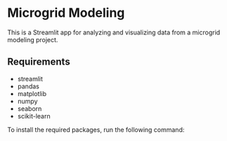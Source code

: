 # Microgrid Modeling

This is a Streamlit app for analyzing and visualizing data from a microgrid modeling project. 

## Requirements

- streamlit
- pandas
- matplotlib
- numpy
- seaborn
- scikit-learn

To install the required packages, run the following command:
<html>
   <head>
     <title>pip install -r requirements.txt</title>
   </head>
